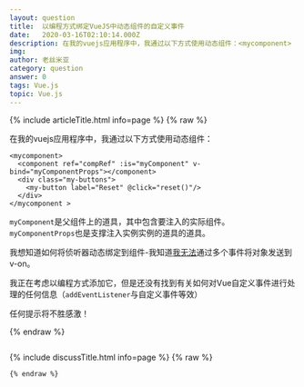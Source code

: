 ```yaml
---
layout: question
title:  以编程方式绑定VueJS中动态组件的自定义事件
date:   2020-03-16T02:10:14.000Z
description: 在我的vuejs应用程序中，我通过以下方式使用动态组件：<mycomponent>  <component ref="compRef"  is="m...
img: 
author: 老丝米亚
category: question
answer: 0
tags: Vue.js
topic: Vue.js
---
```

<div class="article-root">
  <div class="article">
    {% include articleTitle.html info=page %}
    {% raw %}
    <div class="article-content"><p><font style="vertical-align: inherit;"><font style="vertical-align: inherit;">在我的vuejs应用程序中，我通过以下方式使用动态组件：</font></font></p>

<pre><code>&lt;mycomponent&gt;<font></font>
  &lt;component ref="compRef" :is="myComponent" v-bind="myComponentProps"&gt;&lt;/component&gt;<font></font>
  &lt;div class="my-buttons"&gt;        <font></font>
    &lt;my-button label="Reset" @click="reset()"/&gt;<font></font>
  &lt;/div&gt;<font></font>
&lt;/mycomponent &gt;<font></font>
</code></pre>

<p><code>myComponent</code><font style="vertical-align: inherit;"><font style="vertical-align: inherit;">是父组件上的道具，其中包含要注入的实际组件。
</font></font><code>myComponentProps</code><font style="vertical-align: inherit;"><font style="vertical-align: inherit;">也是支撑注入实例实例的道具的道具。</font></font></p>

<p><font style="vertical-align: inherit;"><font style="vertical-align: inherit;">我想知道如何将侦听器动态绑定到组件-我知道</font></font><a href="https://github.com/vuejs/vue/issues/5578" rel="noreferrer"><font style="vertical-align: inherit;"><font style="vertical-align: inherit;">我无法</font></font></a><font style="vertical-align: inherit;"><font style="vertical-align: inherit;">通过多个事件将对象发送到v-on。</font></font></p>

<p><font style="vertical-align: inherit;"><font style="vertical-align: inherit;">我正在考虑以编程方式添加它，但是还没有找到有关如何对Vue自定义事件进行处理的任何信息（</font></font><code>addEventListener</code><font style="vertical-align: inherit;"><font style="vertical-align: inherit;">与自定义事件等效）</font></font></p>

<p><font style="vertical-align: inherit;"><font style="vertical-align: inherit;">任何提示将不胜感激！ </font></font></p></div>
    {% endraw %}
  </div>
  <p style="height: 0;width:0;overflow: hidden;"> 第1672篇《以编程方式绑定VueJS中动态组件的自定义事件》来自Winter(https://github.com/aiyld/aiyld.github.io)的站点</p>
  <div class="discuss-wrapper">
    {% include discussTitle.html info=page %}
    {% raw %}
    
    {% endraw %}
  </div>
<div>
